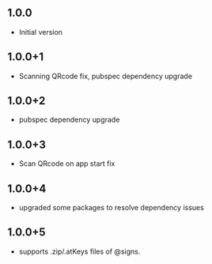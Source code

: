 ## 1.0.0
- Initial version

## 1.0.0+1
- Scanning QRcode fix, pubspec dependency upgrade

## 1.0.0+2
- pubspec dependency upgrade

## 1.0.0+3
- Scan QRcode on app start fix

## 1.0.0+4
- upgraded some packages to resolve dependency issues

## 1.0.0+5
- supports .zip/.atKeys files of @signs.